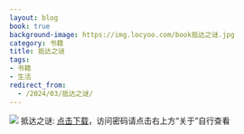```yaml
---
layout: blog
book: true
background-image: https://img.locyoo.com/book抵达之谜.jpg
category: 书籍
title: 抵达之谜
tags:
- 书籍
- 生活
redirect_from:
  - /2024/03/抵达之谜/
---
```

![](https://img.locyoo.com/book抵达之谜.jpg)
抵达之谜: <a name = "ref1" href="https://url18.ctfile.com/f/50983618-1418306402-e1eb3b?p=3619">点击下载</a>，访问密码请点击右上方“关于”自行查看